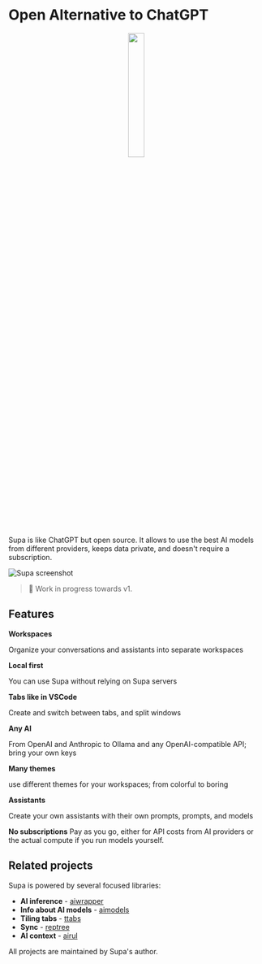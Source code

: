 # Open Alternative to ChatGPT

<p align="center">
  <img src="packages/client/src-tauri/icons/Square310x310Logo.png" style="width: 25%; height: auto;">
</p>

Supa is like ChatGPT but open source. It allows to use the best AI models from different providers, keeps data private, and doesn't require a subscription.

![Supa screenshot](docs/assets/screenshot.png)

> 🚧 Work in progress towards v1.

## Features

**Workspaces**

Organize your conversations and assistants into separate workspaces

**Local first**

You can use Supa without relying on Supa servers

**Tabs like in VSCode**

Create and switch between tabs, and split windows

**Any AI**

From OpenAI and Anthropic to Ollama and any OpenAI-compatible API; bring your own keys

**Many themes**

use different themes for your workspaces; from colorful to boring

**Assistants**

Create your own assistants with their own prompts, prompts, and models

**No subscriptions**
Pay as you go, either for API costs from AI providers or the actual compute if you run models yourself.

## Related projects
Supa is powered by several focused libraries:

- **AI inference** - [aiwrapper](https://github.com/mitkury/aiwrapper)
- **Info about AI models** - [aimodels](https://github.com/mitkury/aimodels)
- **Tiling tabs** - [ttabs](https://github.com/mitkury/ttabs)
- **Sync** - [reptree](https://github.com/mitkury/reptree)
- **AI context** - [airul](https://github.com/mitkury/airul)

All projects are maintained by Supa's author.
